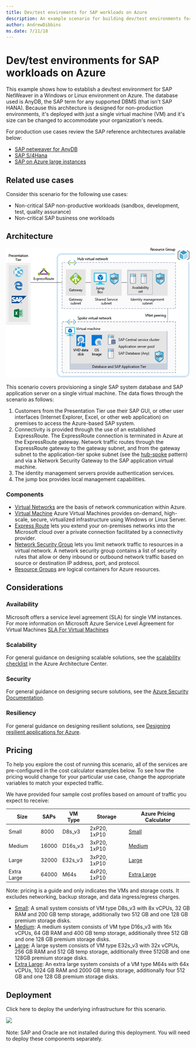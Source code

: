 ```yaml
---
title: Dev/test enviroments for SAP workloads on Azure
description: An example scenario for building dev/test environments for SAP workloads.
author: AndrewDibbins
ms.date: 7/11/18
---
```


# Dev/test environments for SAP workloads on Azure

This example shows how to establish a dev/test environment for SAP NetWeaver in a Windows or Linux environment on Azure. The database used is AnyDB, the SAP term for any supported DBMS (that isn't SAP HANA). Because this architecture is designed for non-production environments, it's deployed with just a single virtual machine (VM) and it's size can be changed to accommodate your organization's needs.

For production use cases review the SAP reference architectures available below:

* [SAP netweaver for AnyDB][sap-netweaver]
* [SAP S/4Hana][sap-hana]
* [SAP on Azure large instances][sap-large]

## Related use cases

Consider this scenario for the following use cases:

* Non-critical SAP non-productive workloads (sandbox, development, test, quality assurance)
* Non-critical SAP business one workloads

## Architecture

![Architecture diagram for dev/test enviroments for SAP workloads](media/sap-2tier/SAP-Infra-2Tier_finalversion.png)

This scenario covers provisioning a single SAP system database and SAP application server on a single virtual machine. The data flows through the scenario as follows:

1. Customers from the Presentation Tier use their SAP GUI, or other user interfaces (Internet Explorer, Excel, or other web application) on premises to access the Azure-based SAP system.
2. Connectivity is provided through the use of an established ExpressRoute. The ExpressRoute connection is terminated in Azure at the ExpressRoute gateway. Network traffic routes through the ExpressRoute gateway to the gateway subnet, and from the gateway subnet to the application-tier spoke subnet (see the [hub-spoke][hub-spoke] pattern) and via a Network Security Gateway to the SAP application virtual machine.
3. The identity management servers provide authentication services.
4. The jump box provides local management capabilities.

### Components

* [Virtual Networks](/azure/virtual-network/virtual-networks-overview) are the basis of network communication within Azure.
* [Virtual Machine](/azure/virtual-machines/windows/overview) Azure Virtual Machines provides on-demand, high-scale, secure, virtualized infrastructure using Windows or Linux Server.
* [Express Route](/azure/expressroute/expressroute-introduction) lets you extend your on-premises networks into the Microsoft cloud over a private connection facilitated by a connectivity provider.
* [Network Security Group](/azure/virtual-network/security-overview) lets you limit network traffic to resources in a virtual network. A network security group contains a list of security rules that allow or deny inbound or outbound network traffic based on source or destination IP address, port, and protocol. 
* [Resource Groups](/azure/azure-resource-manager/resource-group-overview#resource-groups) are logical containers for Azure resources.

## Considerations

### Availability

 Microsoft offers a service level agreement (SLA) for single VM instances. For more information on Microsoft Azure Service Level Agreement for Virtual Machines [SLA For Virtual Machines](https://azure.microsoft.com/support/legal/sla/virtual-machines)

### Scalability

For general guidance on designing scalable solutions, see the [scalability checklist][scalability] in the Azure Architecture Center.

### Security

For general guidance on designing secure solutions, see the [Azure Security Documentation][security].

### Resiliency

For general guidance on designing resilient solutions, see [Designing resilient applications for Azure][resiliency].

## Pricing

To help you explore the cost of running this scenario, all of the services are pre-configured in the cost calculator examples below. To see how the pricing would change for your particular use case, change the appropriate variables to match your expected traffic.

We have provided four sample cost profiles based on amount of traffic you expect to receive:

|Size|SAPs|VM Type|Storage|Azure Pricing Calculator|
|----|----|-------|-------|---------------|
|Small|8000|D8s_v3|2xP20, 1xP10|[Small](https://azure.com/e/9d26b9612da9466bb7a800eab56e71d1)|
|Medium|16000|D16s_v3|3xP20, 1xP10|[Medium](https://azure.com/e/465bd07047d148baab032b2f461550cd)|
Large|32000|E32s_v3|3xP20, 1xP10|[Large](https://azure.com/e/ada2e849d68b41c3839cc976000c6931)|
Extra Large|64000|M64s|4xP20, 1xP10|[Extra Large](https://azure.com/e/975fb58a965c4fbbb54c5c9179c61cef)|

Note: pricing is a guide and only indicates the VMs and storage costs. It excludes networking, backup storage, and data ingress/egress charges.

* [Small](https://azure.com/e/9d26b9612da9466bb7a800eab56e71d1): A small system consists of VM type D8s_v3 with 8x vCPUs, 32 GB RAM and 200 GB temp storage, additionally two 512 GB and one 128 GB premium storage disks.
* [Medium](https://azure.com/e/465bd07047d148baab032b2f461550cd): A medium system consists of VM type D16s_v3 with 16x vCPUs, 64 GB RAM and 400 GB temp storage, additionally three 512 GB and one 128 GB premium storage disks.
* [Large](https://azure.com/e/ada2e849d68b41c3839cc976000c6931): A large system consists of VM type E32s_v3 with 32x vCPUs, 256 GB RAM and 512 GB temp storage, additionally three 512GB and one 128GB premium storage disks.
* [Extra Large](https://azure.com/e/975fb58a965c4fbbb54c5c9179c61cef): An extra large system consists of a VM type M64s with 64x vCPUs, 1024 GB RAM and 2000 GB temp storage, additionally four 512 GB and one 128 GB premium storage disks.

## Deployment

Click here to deploy the underlying infrastructure for this scenario.

<a href="https://portal.azure.com/#create/Microsoft.Template/uri/https%3A%2F%2Fraw.githubusercontent.com%2Fmspnp%2Fsolution-architectures%2Fmaster%2Fapps%2Fsap-2tier%2Fazuredeploy.json" target="_blank">
    <img src="https://azuredeploy.net/deploybutton.png"/>
</a>

Note: SAP and Oracle are not installed during this deployment. You will need to deploy these components separately.

<!-- links -->
[resiliency]: /azure/architecture/resiliency/
[security]: /azure/security/
[scalability]: /azure/architecture/checklist/scalability
[sap-netweaver]: /azure/architecture/reference-architectures/sap/sap-netweaver
[sap-hana]: /azure/architecture/reference-architectures/sap/sap-s4hana
[sap-large]: /azure/architecture/reference-architectures/sap/hana-large-instances
[hub-spoke]: /azure/architecture/reference-architectures/hybrid-networking/hub-spoke
